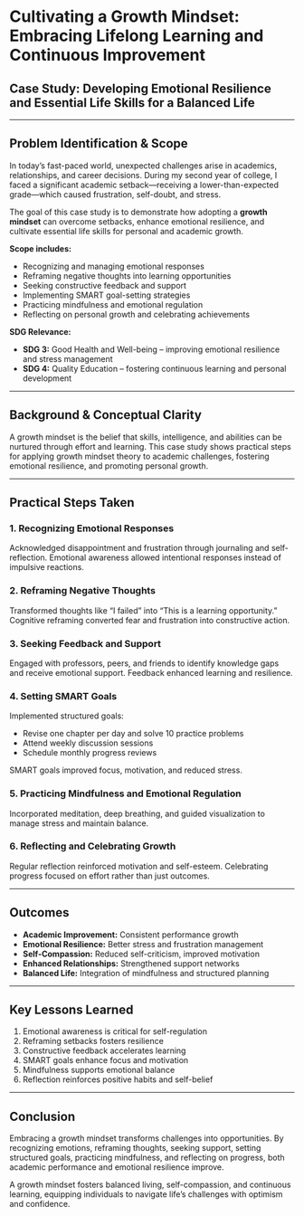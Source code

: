 # Cultivating a Growth Mindset: Embracing Lifelong Learning and Continuous Improvement

## Case Study: Developing Emotional Resilience and Essential Life Skills for a Balanced Life

---

## Problem Identification & Scope

In today’s fast-paced world, unexpected challenges arise in academics, relationships, and career decisions. During my second year of college, I faced a significant academic setback—receiving a lower-than-expected grade—which caused frustration, self-doubt, and stress.

The goal of this case study is to demonstrate how adopting a **growth mindset** can overcome setbacks, enhance emotional resilience, and cultivate essential life skills for personal and academic growth.

**Scope includes:**
- Recognizing and managing emotional responses
- Reframing negative thoughts into learning opportunities
- Seeking constructive feedback and support
- Implementing SMART goal-setting strategies
- Practicing mindfulness and emotional regulation
- Reflecting on personal growth and celebrating achievements

**SDG Relevance:**
- **SDG 3:** Good Health and Well-being – improving emotional resilience and stress management  
- **SDG 4:** Quality Education – fostering continuous learning and personal development  

---

## Background & Conceptual Clarity

A growth mindset is the belief that skills, intelligence, and abilities can be nurtured through effort and learning. This case study shows practical steps for applying growth mindset theory to academic challenges, fostering emotional resilience, and promoting personal growth.

---

## Practical Steps Taken

### 1. Recognizing Emotional Responses
Acknowledged disappointment and frustration through journaling and self-reflection. Emotional awareness allowed intentional responses instead of impulsive reactions.

### 2. Reframing Negative Thoughts
Transformed thoughts like “I failed” into “This is a learning opportunity.” Cognitive reframing converted fear and frustration into constructive action.

### 3. Seeking Feedback and Support
Engaged with professors, peers, and friends to identify knowledge gaps and receive emotional support. Feedback enhanced learning and resilience.

### 4. Setting SMART Goals
Implemented structured goals:  
- Revise one chapter per day and solve 10 practice problems  
- Attend weekly discussion sessions  
- Schedule monthly progress reviews  

SMART goals improved focus, motivation, and reduced stress.

### 5. Practicing Mindfulness and Emotional Regulation
Incorporated meditation, deep breathing, and guided visualization to manage stress and maintain balance.

### 6. Reflecting and Celebrating Growth
Regular reflection reinforced motivation and self-esteem. Celebrating progress focused on effort rather than just outcomes.

---

## Outcomes

- **Academic Improvement:** Consistent performance growth  
- **Emotional Resilience:** Better stress and frustration management  
- **Self-Compassion:** Reduced self-criticism, improved motivation  
- **Enhanced Relationships:** Strengthened support networks  
- **Balanced Life:** Integration of mindfulness and structured planning  

---

## Key Lessons Learned

1. Emotional awareness is critical for self-regulation  
2. Reframing setbacks fosters resilience  
3. Constructive feedback accelerates learning  
4. SMART goals enhance focus and motivation  
5. Mindfulness supports emotional balance  
6. Reflection reinforces positive habits and self-belief  

---

## Conclusion

Embracing a growth mindset transforms challenges into opportunities. By recognizing emotions, reframing thoughts, seeking support, setting structured goals, practicing mindfulness, and reflecting on progress, both academic performance and emotional resilience improve.  

A growth mindset fosters balanced living, self-compassion, and continuous learning, equipping individuals to navigate life’s challenges with optimism and confidence.
